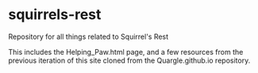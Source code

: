 # squirrels-rest
Repository for all things related to Squirrel's Rest

This includes the Helping_Paw.html page, and a few resources from the previous iteration
of this site cloned from the Quargle.github.io repository.